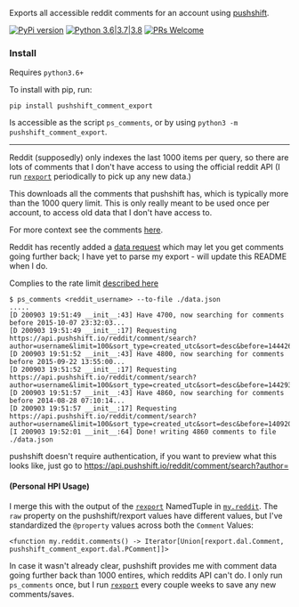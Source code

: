Exports all accessible reddit comments for an account using [pushshift](https://pushshift.io/).

[![PyPi version](https://img.shields.io/pypi/v/pushshift_comment_export.svg)](https://pypi.python.org/pypi/pushshift_comment_export) [![Python 3.6|3.7|3.8](https://img.shields.io/pypi/pyversions/pushshift_comment_export.svg)](https://pypi.python.org/pypi/pushshift_comment_export) [![PRs Welcome](https://img.shields.io/badge/PRs-welcome-brightgreen.svg?style=flat-square)](http://makeapullrequest.com)

### Install

Requires `python3.6+`

To install with pip, run:

    pip install pushshift_comment_export

Is accessible as the script `ps_comments`, or by using `python3 -m pushshift_comment_export`.

---

Reddit (supposedly) only indexes the last 1000 items per query, so there are lots of comments that I don't have access to using the official reddit API (I run [`rexport`](https://github.com/karlicoss/rexport/) periodically to pick up any new data.)

This downloads all the comments that pushshift has, which is typically more than the 1000 query limit. This is only really meant to be used once per account, to access old data that I don't have access to.

For more context see the comments [here](https://github.com/karlicoss/rexport/#api-limitations).

Reddit has recently added a [data request](https://www.reddit.com/settings/data-request) which may let you get comments going further back; I have yet to parse my export - will update this README when I do.

Complies to the rate limit [described here](https://github.com/dmarx/psaw#features)

```
$ ps_comments <reddit_username> --to-file ./data.json
.....
[D 200903 19:51:49 __init__:43] Have 4700, now searching for comments before 2015-10-07 23:32:03...
[D 200903 19:51:49 __init__:17] Requesting https://api.pushshift.io/reddit/comment/search?author=username&limit=100&sort_type=created_utc&sort=desc&before=1444260723...
[D 200903 19:51:52 __init__:43] Have 4800, now searching for comments before 2015-09-22 13:55:00...
[D 200903 19:51:52 __init__:17] Requesting https://api.pushshift.io/reddit/comment/search?author=username&limit=100&sort_type=created_utc&sort=desc&before=1442930100...
[D 200903 19:51:57 __init__:43] Have 4860, now searching for comments before 2014-08-28 07:10:14...
[D 200903 19:51:57 __init__:17] Requesting https://api.pushshift.io/reddit/comment/search?author=username&limit=100&sort_type=created_utc&sort=desc&before=1409209814...
[I 200903 19:52:01 __init__:64] Done! writing 4860 comments to file ./data.json
```

pushshift doesn't require authentication, if you want to preview what this looks like, just go to <https://api.pushshift.io/reddit/comment/search?author=>

#### (Personal HPI Usage)

I merge this with the output of the [`rexport`](https://github.com/karlicoss/rexport/blob/master/dal.py) NamedTuple in [`my.reddit`](https://github.com/seanbreckenridge/HPI/commit/88d10ee41a027baa1146b7b6bd92a867f348abbe). The `raw` property on the pushshift/rexport values have different values, but I've standardized the `@property` values across both the `Comment` Values:

```
<function my.reddit.comments() -> Iterator[Union[rexport.dal.Comment, pushshift_comment_export.dal.PComment]]>
```

In case it wasn't already clear, pushshift provides me with comment data going further back than 1000 entires, which reddits API can't do. I only run `ps_comments` once, but I run [`rexport`](https://github.com/karlicoss/rexport) every couple weeks to save any new comments/saves.
